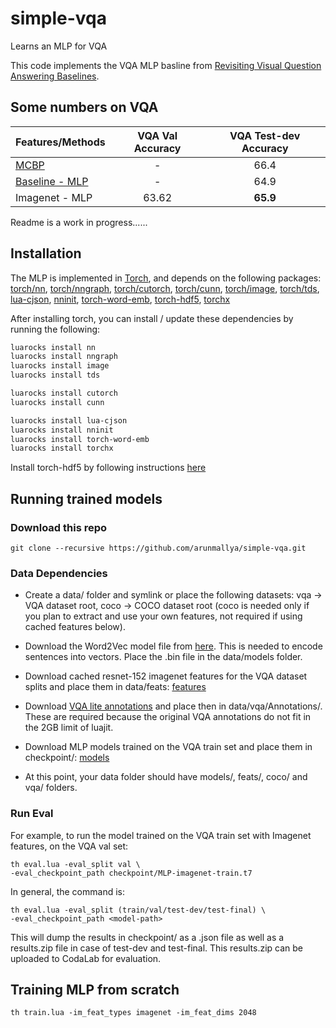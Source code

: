 # simple-vqa
Learns an MLP for VQA

This code implements the VQA MLP basline from [Revisiting Visual Question Answering Baselines](https://arxiv.org/abs/1606.08390).

## Some numbers on VQA

| Features/Methods      | VQA Val Accuracy| VQA Test-dev Accuracy |
| ------------- |:---------------:|:-----------------:|
| [MCBP](https://arxiv.org/pdf/1606.01847v2.pdf) | - |  66.4 |
| [Baseline - MLP](https://arxiv.org/abs/1606.08390) | - | 64.9 |
| Imagenet - MLP      | 63.62 | **65.9** |

Readme is a work in progress......

## Installation

The MLP is implemented in [Torch](http://torch.ch/), and depends on the following packages: 
[torch/nn](https://github.com/torch/nn), 
[torch/nngraph](https://github.com/torch/nngraph), 
[torch/cutorch](https://github.com/torch/cutorch), 
[torch/cunn](https://github.com/torch/cunn), 
[torch/image](https://github.com/torch/image), 
[torch/tds](https://github.com/torch/tds), 
[lua-cjson](https://luarocks.org/modules/luarocks/lua-cjson),
[nninit](https://github.com/Kaixhin/nninit),
[torch-word-emb](https://github.com/iamalbert/torch-word-emb),
[torch-hdf5](https://github.com/deepmind/torch-hdf5),
[torchx](https://github.com/nicholas-leonard/torchx)

After installing torch, you can install / update these dependencies by running the following:

```bash
luarocks install nn
luarocks install nngraph
luarocks install image
luarocks install tds

luarocks install cutorch
luarocks install cunn

luarocks install lua-cjson
luarocks install nninit
luarocks install torch-word-emb
luarocks install torchx
```
Install torch-hdf5 by following instructions [here](https://github.com/deepmind/torch-hdf5/blob/master/doc/usage.md)

## Running trained models

### Download this repo
```
git clone --recursive https://github.com/arunmallya/simple-vqa.git
```

### Data Dependencies
* Create a data/ folder and symlink or place the following datasets: vqa -> VQA dataset root, coco -> COCO dataset root (coco is needed only if you plan to extract and use your own features, not required if using cached features below).

* Download the Word2Vec model file from [here](https://drive.google.com/file/d/0B7XkCwpI5KDYNlNUTTlSS21pQmM/edit). This is needed to encode sentences into vectors. Place the .bin file in the data/models folder.

* Download cached resnet-152 imagenet features for the VQA dataset splits and place them in data/feats: [features](https://uofi.box.com/s/tewogy0c1de9pq0v26lbum9495az247q) 

* Download [VQA lite annotations](https://uofi.box.com/s/bz0ttp9bowz83xa3i40ieqfbd5r60e04) and place then in data/vqa/Annotations/. These are required because the original VQA annotations do not fit in the 2GB limit of luajit.

* Download MLP models trained on the VQA train set and place them in checkpoint/: [models](https://uofi.box.com/s/wuo9k9j07zq3m72z8nwtq8l0uhs0ji91)

* At this point, your data folder should have models/, feats/, coco/ and vqa/ folders.

### Run Eval

For example, to run the model trained on the VQA train set with Imagenet features, on the VQA val set:
```
th eval.lua -eval_split val \
-eval_checkpoint_path checkpoint/MLP-imagenet-train.t7
```

In general, the command is:
```
th eval.lua -eval_split (train/val/test-dev/test-final) \
-eval_checkpoint_path <model-path>
```

This will dump the results in checkpoint/ as a .json file as well as a results.zip file in case of test-dev and test-final. This results.zip can be uploaded to CodaLab for evaluation.

## Training MLP from scratch

```
th train.lua -im_feat_types imagenet -im_feat_dims 2048
```
